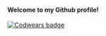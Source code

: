 #### Welcome to my Github profile!

[![Codwears badge](https://www.codewars.com/users/antonyakobi/badges/micro?theme=light)](https://www.codewars.com/users/antonyakobi)
<!--
**antonyakobi/antonyakobi** is a ✨ _special_ ✨ repository because its `README.md` (this file) appears on your GitHub profile.

Here are some ideas to get you started:

- 🔭 I’m currently working on ...
- 🌱 I’m currently learning ...
- 👯 I’m looking to collaborate on ...
- 🤔 I’m looking for help with ...
- 💬 Ask me about ...
- 📫 How to reach me: ...
- 😄 Pronouns: ...
- ⚡ Fun fact: ...
-->
